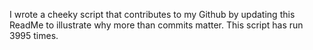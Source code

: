 I wrote a cheeky script that contributes to my Github by updating this ReadMe to illustrate why more than commits matter. This script has run 3995 times.